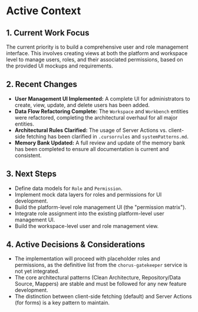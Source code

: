 # Active Context

## 1. Current Work Focus

The current priority is to build a comprehensive user and role management interface. This involves creating views at both the platform and workspace level to manage users, roles, and their associated permissions, based on the provided UI mockups and requirements.

## 2. Recent Changes

- **User Management UI Implemented:** A complete UI for administrators to create, view, update, and delete users has been added.
- **Data Flow Refactoring Complete:** The `Workspace` and `Workbench` entities were refactored, completing the architectural overhaul for all major entities.
- **Architectural Rules Clarified:** The usage of Server Actions vs. client-side fetching has been clarified in `.cursorrules` and `systemPatterns.md`.
- **Memory Bank Updated:** A full review and update of the memory bank has been completed to ensure all documentation is current and consistent.

## 3. Next Steps

- Define data models for `Role` and `Permission`.
- Implement mock data layers for roles and permissions for UI development.
- Build the platform-level role management UI (the "permission matrix").
- Integrate role assignment into the existing platform-level user management UI.
- Build the workspace-level user and role management view.

## 4. Active Decisions & Considerations

- The implementation will proceed with placeholder roles and permissions, as the definitive list from the `chorus-gatekeeper` service is not yet integrated.
- The core architectural patterns (Clean Architecture, Repository/Data Source, Mappers) are stable and must be followed for any new feature development.
- The distinction between client-side fetching (default) and Server Actions (for forms) is a key pattern to maintain.
